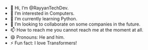 - 👋 Hi, I’m @RayyanTechDev.
- 👀 I’m interested in Computers.
- 🌱 I’m currently learning Python.
- 💞️ I’m looking to collaborate on some companies in the future.
- 📫 How to reach me you cannot reach me at the moment at all.
- 😄 Pronouns: He and him.
- ⚡ Fun fact: I love Transformers!

<!---
RayyanTechDev/RayyanTechDev is a ✨ special ✨ repository because its `README.md` (this file) appears on your GitHub profile.
You can click the Preview link to take a look at your changes.
--->

